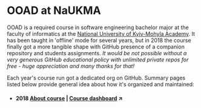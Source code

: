 # OOAD at NaUKMA

OOAD is a required course in software engineering bachelor major at the faculty of informatics at the [National University of Kyiv-Mohyla Academy](https://www.ukma.edu.ua/eng/). It has been taught in 'offline' mode for several years, but in 2018 the course finally got a more tangible shape with GitHub presence of a companion repository and students assignments. *It would be not possible without a very generous GitHub educational policy with unlimited private repos for free - huge appreciation and many thanks for that!*

Each year's course run got a dedicated org on GitHub. Summary pages listed below provide general idea about how it's organized and maintained:
- #### 2018 [About course](/naukma/2018) | [Course dashboard](https://kmaooad18.github.io/) :arrow_upper_right:
